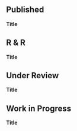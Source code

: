 ---
---

## Published 

**Title**

## R & R

**Title**

## Under Review

**Title**

## Work in Progress 

**Title**
